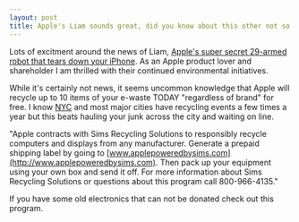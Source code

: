 ```yaml
---
layout: post
title: Apple's Liam sounds great, did you know about this other not so secret free ewaste recycling program?
---
```


Lots of excitment around the news of Liam, [Apple's super secret 29-armed robot that tears down your iPhone](http://mashable.com/2016/03/21/apple-liam-recycling-robot/#INiVAUbTHqqi). As an Apple product lover and shareholder I am thrilled with their continued environmental initiatives. 

While it's certainly not news, it seems uncommon knowledge that Apple will recycle up to 10 items of your e-waste TODAY "regardless of brand" for free. 
I know [NYC](http://www1.nyc.gov/assets/dsny/zerowaste/residents/electronics.shtml) and most major cities have recycling events a few times a year but this beats hauling your junk across the city and waiting on line.

"Apple contracts with Sims Recycling Solutions to responsibly recycle computers and displays from any manufacturer. Generate a prepaid shipping label by going to [www.applepoweredbysims.com](http://www.applepoweredbysims.com). Then pack up your equipment using your own box and send it off. For more information about Sims Recycling Solutions or questions about this program call 800-966-4135."

If you have some old electronics that can not be donated check out this program.